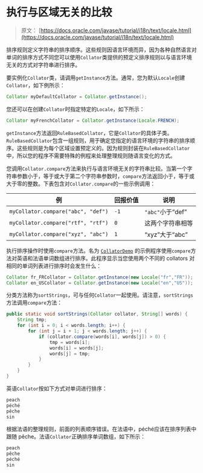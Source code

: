 # 执行与区域无关的比较

> 原文： [https://docs.oracle.com/javase/tutorial/i18n/text/locale.html](https://docs.oracle.com/javase/tutorial/i18n/text/locale.html)

排序规则定义字符串的排序顺序。这些规则因语言环境而异，因为各种自然语言对单词的排序方式不同您可以使用`Collator`类提供的预定义排序规则以与语言环境无关的方式对字符串进行排序。

要实例化`Collator`类，请调用`getInstance`方法。通常，您为默认`Locale`创建`Collator`，如下例所示：

```java
Collator myDefaultCollator = Collator.getInstance();

```

您还可以在创建`Collator`时指定特定的`Locale`，如下所示：

```java
Collator myFrenchCollator = Collator.getInstance(Locale.FRENCH);

```

`getInstance`方法返回`RuleBasedCollator`，它是`Collator`的具体子类。 `RuleBasedCollator`包含一组规则，用于确定您指定的语言环境的字符串的排序顺序。这些规则是为每个区域设置预定义的。因为规则封装在`RuleBasedCollator`中，所以您的程序不需要特殊的例程来处理整理规则随语言变化的方式。

您调用`Collator.compare`方法来执行与语言环境无关的字符串比较。当第一个字符串参数小于，等于或大于第二个字符串参数时，`compare`方法返回小于，等于或大于零的整数。下表包含对`Collator.compare`的一些示例调用：

| 例 | 回报价值 | 说明 |
| --- | --- | --- |
| `myCollator.compare("abc", "def")` | `-1` | `"abc"`小于“def” |
| `myCollator.compare("rtf", "rtf")` | `0` | 这两个字符串相等 |
| `myCollator.compare("xyz", "abc")` | `1` | “xyz”大于“abc” |

执行排序操作时使用`compare`方法。名为 [`CollatorDemo`](examples/CollatorDemo.java) 的示例程序使用`compare`方法对英语和法语单词数组进行排序。此程序显示当您使用两个不同的 collat​​ors 对相同的单词列表进行排序时会发生什么：

```java
Collator fr_FRCollator = Collator.getInstance(new Locale("fr","FR"));
Collator en_USCollator = Collator.getInstance(new Locale("en","US"));

```

分类方法称为`sortStrings`，可与任何`Collator`一起使用。请注意，`sortStrings`方法调用`compare`方法：

```java
public static void sortStrings(Collator collator, String[] words) {
    String tmp;
    for (int i = 0; i < words.length; i++) {
        for (int j = i + 1; j < words.length; j++) { 
            if (collator.compare(words[i], words[j]) > 0) {
                tmp = words[i];
                words[i] = words[j];
                words[j] = tmp;
            }
        }
    }
}

```

英语`Collator`按如下方式对单词进行排序：

```java
peach
péché
pêche
sin

```

根据法语的整理规则，前面的列表顺序错误。在法语中，péché应该在排序列表中跟随 pêche。法语`Collator`正确排序单词数组，如下所示：

```java
peach
pêche
péché
sin

```